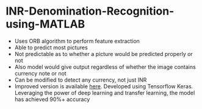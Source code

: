 # INR-Denomination-Recognition-using-MATLAB
- Uses ORB algorithm to perform feature extraction
- Able to predict most pictures
- Not predictable as to whether a picture would be predicted properly or not
- Also model would give output regardless of whether the image contains currency note or not
- Can be modified to detect any currency, not just INR
- Improved version is available [here](https://github.com/Kailash-Natarajan/INR-CURRENCY-DENOMINATION-RECOGNITION-USING-TRANSFER-LEARNING). Developed using Tensorflow Keras. Leveraging the power of deep learning and transfer learning, the model has achieved 90%+ accuracy

